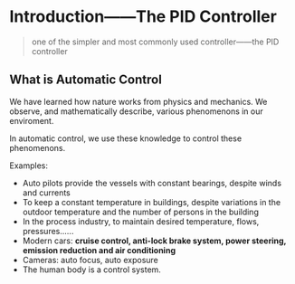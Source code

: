 # Introduction——The PID Controller

> one of the simpler and most commonly used controller——the PID controller

## What is Automatic Control

We have learned how nature works from physics and mechanics. We observe, and mathematically describe, various phenomenons in our enviroment.

In automatic control, we use these knowledge to control these phenomenons.

Examples:

- Auto pilots provide the vessels with constant bearings, despite winds and currents
- To keep a constant temperature in buildings, despite variations in the outdoor temperature and the number of persons in the building
- In the process industry, to maintain desired temperature, flows, pressures......
- Modern cars: **cruise control, anti-lock brake system, power steering, emission reduction and air conditioning**
- Cameras: auto focus, auto exposure
- The human body is a control system.